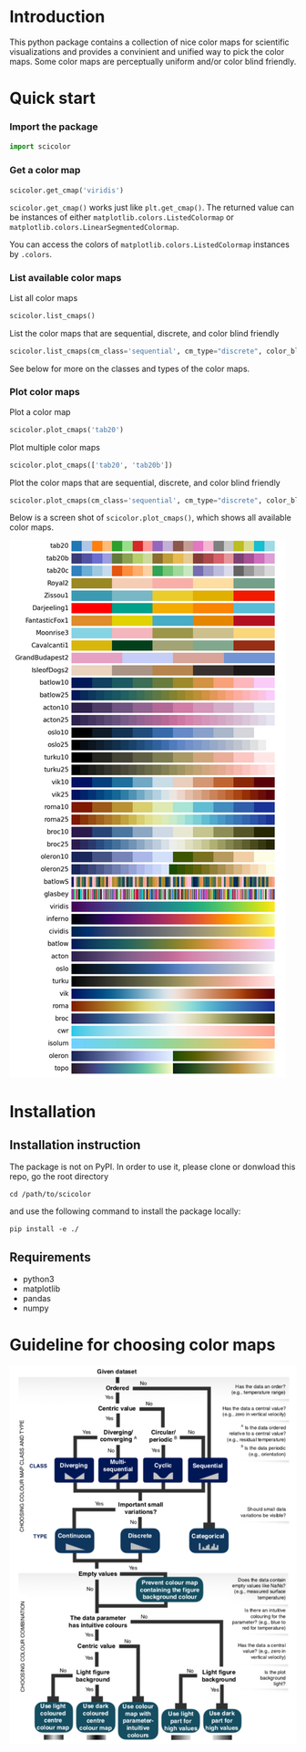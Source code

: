 # Introduction

This python package contains a collection of nice color maps for scientific visualizations and provides a convinient and unified way to pick the color maps. Some color maps are perceptually uniform and/or color blind friendly.

# Quick start

### Import the package

```python
import scicolor
```

### Get a color map

```py
scicolor.get_cmap('viridis')
```

`scicolor.get_cmap()` works just like `plt.get_cmap()`.
The returned value can be instances of either `matplotlib.colors.ListedColormap` or `matplotlib.colors.LinearSegmentedColormap`.

You can access the colors of `matplotlib.colors.ListedColormap` instances by `.colors`.


### List available color maps

List all color maps

```py
scicolor.list_cmaps()
```

List the color maps that are sequential, discrete, and color blind friendly

```py
scicolor.list_cmaps(cm_class='sequential', cm_type="discrete", color_blind_friendly=True)
```

See below for more on the classes and types of the color maps.

### Plot color maps

Plot a color map

```py
scicolor.plot_cmaps('tab20')
```

Plot multiple color maps

```py
scicolor.plot_cmaps(['tab20', 'tab20b'])
```

Plot the color maps that are sequential, discrete, and color blind friendly

```py
scicolor.plot_cmaps(cm_class='sequential', cm_type="discrete", color_blind_friendly=True)
```

Below is a screen shot of `scicolor.plot_cmaps()`, which shows all available color maps.

![list](list_of_cms.png)

# Installation

## Installation instruction

The package is not on PyPI.
In order to use it, please clone or donwload this repo, go the root directory

```
cd /path/to/scicolor
```

and use the following command to install the package locally:

```
pip install -e ./
```

## Requirements

- python3
- matplotlib
- pandas
- numpy



 


# Guideline for choosing color maps

![guideline](guideline.png)
